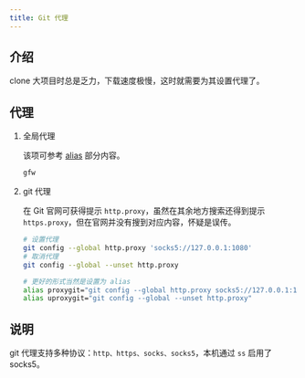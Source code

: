```yaml
---
title: Git 代理
---
```


## 介绍

clone 大项目时总是乏力，下载速度极慢，这时就需要为其设置代理了。



## 代理

1. 全局代理

   该项可参考 [alias](/os/linux/alias) 部分内容。

   ```bash
   gfw
   ```

2. git 代理

   在 Git 官网可获得提示 `http.proxy`，虽然在其余地方搜索还得到提示 `https.proxy`，但在官网并没有搜到对应内容，怀疑是误传。

   ```bash
   # 设置代理 
   git config --global http.proxy 'socks5://127.0.0.1:1080'
   # 取消代理
   git config --global --unset http.proxy
   
   # 更好的形式当然是设置为 alias
   alias proxygit="git config --global http.proxy socks5://127.0.0.1:1080"
   alias uproxygit="git config --global --unset http.proxy"
   ```



## 说明

git 代理支持多种协议：`http、https、socks、socks5`，本机通过 `ss` 启用了 socks5。